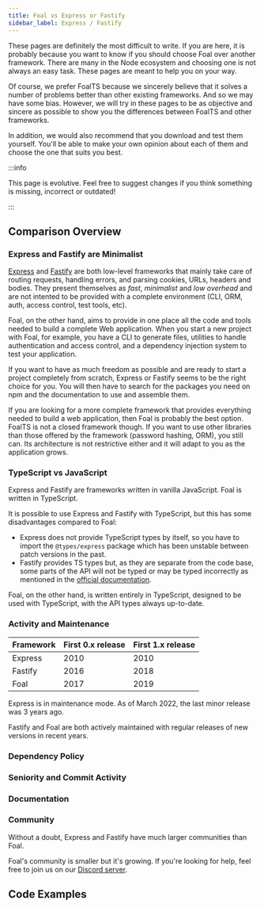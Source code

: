 ```yaml
---
title: Foal vs Express or Fastify
sidebar_label: Express / Fastify
---
```


These pages are definitely the most difficult to write. If you are here, it is probably because you want to know if you should choose Foal over another framework. There are many in the Node ecosystem and choosing one is not always an easy task. These pages are meant to help you on your way.

Of course, we prefer FoalTS because we sincerely believe that it solves a number of problems better than other existing frameworks. And so we may have some bias. However, we will try in these pages to be as objective and sincere as possible to show you the differences between FoalTS and other frameworks.

In addition, we would also recommend that you download and test them yourself. You'll be able to make your own opinion about each of them and choose the one that suits you best.

:::info

This page is evolutive. Feel free to suggest changes if you think something is missing, incorrect or outdated!

:::

## Comparison Overview

### Express and Fastify are Minimalist

[Express](https://expressjs.com/) and [Fastify](https://www.fastify.io/) are both low-level frameworks that mainly take care of routing requests, handling errors, and parsing cookies, URLs, headers and bodies. They present themselves as *fast*, *minimalist* and *low overhead* and are not intented to be provided with a complete environment (CLI, ORM, auth, access control, test tools, etc).

Foal, on the other hand, aims to provide in one place all the code and tools needed to build a complete Web application. When you start a new project with Foal, for example, you have a CLI to generate files, utilities to handle authentication and access control, and a dependency injection system to test your application.

If you want to have as much freedom as possible and are ready to start a project completely from scratch, Express or Fastify seems to be the right choice for you. You will then have to search for the packages you need on npm and the documentation to use and assemble them.

If you are looking for a more complete framework that provides everything needed to build a web application, then Foal is probably the best option. FoalTS is not a closed framework though. If you want to use other libraries than those offered by the framework (password hashing, ORM), you still can. Its architecture is not restrictive either and it will adapt to you as the application grows.

### TypeScript vs JavaScript

Express and Fastify are frameworks written in vanilla JavaScript. Foal is written in TypeScript.

It is possible to use Express and Fastify with TypeScript, but this has some disadvantages compared to Foal:
- Express does not provide TypeScript types by itself, so you have to import the `@types/express` package which has been unstable between patch versions in the past.
- Fastify provides TS types but, as they are separate from the code base, some parts of the API will not be typed or may be typed incorrectly as mentioned in the [official documentation](https://www.fastify.io/docs/latest/Reference/TypeScript/#typescript).

Foal, on the other hand, is written entirely in TypeScript, designed to be used with TypeScript, with the API types always up-to-date.

### Activity and Maintenance

| Framework | First 0.x release | First 1.x release |
| --- | --- | --- |
| Express | 2010 | 2010 |
| Fastify | 2016 | 2018 |
| Foal | 2017 | 2019 |

Express is in maintenance mode. As of March 2022, the last minor release was 3 years ago.

Fastify and Foal are both actively maintained with regular releases of new versions in recent years.

### Dependency Policy

### Seniority and Commit Activity

### Documentation

### Community

Without a doubt, Express and Fastify have much larger communities than Foal.

Foal's community is smaller but it's growing. If you're looking for help, feel free to join us on our [Discord server](https://discord.gg/QUrJv98).

## Code Examples
